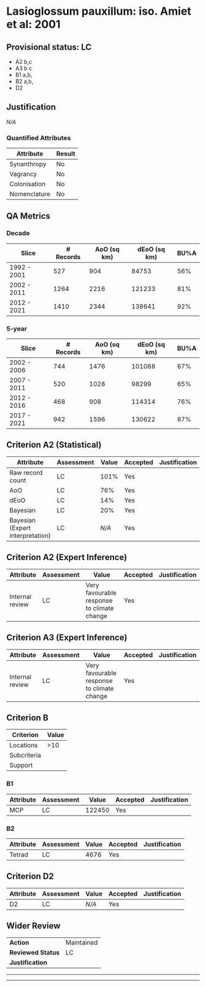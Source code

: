 # Lasioglossum pauxillum: iso. Amiet et al: 2001
## Provisional status: LC
- A2 b,c
- A3 b
c
- B1 a,b, 
- B2 a,b, 
- D2

## Justification
*N/A*
### Quantified Attributes
|Attribute|Result|
|---|---|
|Synanthropy|No|
|Vagrancy|No|
|Colonisation|No|
|Nomenclature|No|
## QA Metrics
### Decade
| Slice | # Records | AoO (sq km) | dEoO (sq km) |BU%A |
|---|---|---|---|---|
|1992 - 2001|527|904|84753|56%|
|2002 - 2011|1264|2216|121233|81%|
|2012 - 2021|1410|2344|138641|92%|
### 5-year
| Slice | # Records | AoO (sq km) | dEoO (sq km) |BU%A |
|---|---|---|---|---|
|2002 - 2006|744|1476|101088|67%|
|2007 - 2011|520|1028|98299|65%|
|2012 - 2016|468|908|114314|76%|
|2017 - 2021|942|1596|130622|87%|
## Criterion A2 (Statistical)
|Attribute|Assessment|Value|Accepted|Justification
|---|---|---|---|---|
|Raw record count|LC|101%|Yes||
|AoO|LC|76%|Yes||
|dEoO|LC|14%|Yes||
|Bayesian|LC|20%|Yes||
|Bayesian (Expert interpretation)|LC|*N/A*|Yes||
## Criterion A2 (Expert Inference)
|Attribute|Assessment|Value|Accepted|Justification
|---|---|---|---|---|
|Internal review|LC|Very favourable response to climate change|Yes||
## Criterion A3 (Expert Inference)
|Attribute|Assessment|Value|Accepted|Justification
|---|---|---|---|---|
|Internal review|LC|Very favourable response to climate change|Yes||
## Criterion B
|Criterion| Value|
|---|---|
|Locations|>10|
|Subcriteria||
|Support||
### B1
|Attribute|Assessment|Value|Accepted|Justification
|---|---|---|---|---|
|MCP|LC|122450|Yes||
### B2
|Attribute|Assessment|Value|Accepted|Justification
|---|---|---|---|---|
|Tetrad|LC|4676|Yes||
## Criterion D2
|Attribute|Assessment|Value|Accepted|Justification
|---|---|---|---|---|
|D2|LC|*N/A*|Yes||
## Wider Review
|  |  |
|---|---|
|**Action**|Maintained|
|**Reviewed Status**|LC|
|**Justification**||
---
 ---
 <br><br>
 
